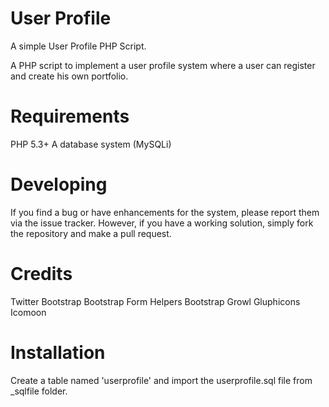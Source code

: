 User Profile
============

A simple User Profile PHP Script.

A PHP script to implement a user profile system where a user can register and create his own portfolio.

Requirements
============

PHP 5.3+
A database system (MySQLi)

Developing
==========

If you find a bug or have enhancements for the system, please report them via the issue tracker. However, if you have a working solution, simply fork the repository and make a pull request.

Credits
=======

Twitter Bootstrap
Bootstrap Form Helpers
Bootstrap Growl
Gluphicons
Icomoon

Installation
============

Create a table named 'userprofile' and import the userprofile.sql file from _sqlfile folder.
